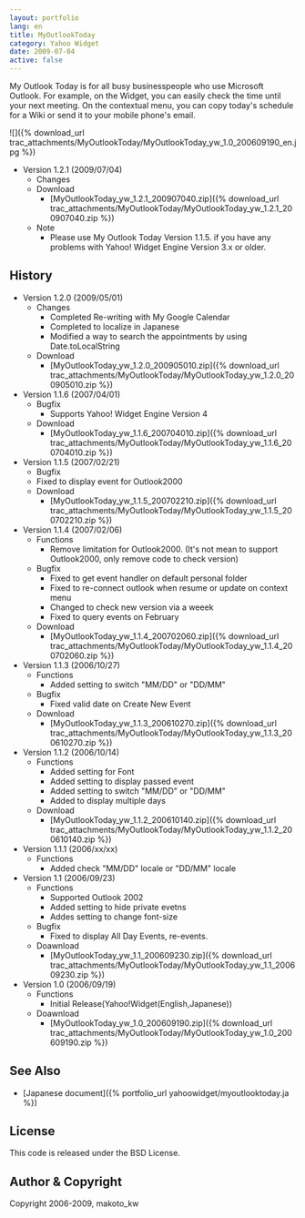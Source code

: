 ```yaml
---
layout: portfolio
lang: en
title: MyOutlookToday
category: Yahoo Widget
date: 2009-07-04
active: false
---
```

My Outlook Today is for all busy businesspeople who use Microsoft Outlook. For example, on the Widget, you can easily check the time until your next meeting. On the contextual menu, you can copy today's schedule for a Wiki or send it to your mobile phone's email.

![]({% download_url trac_attachments/MyOutlookToday/MyOutlookToday_yw_1.0_200609190_en.jpg %})

* Version 1.2.1 (2009/07/04)
  * Changes
  * Download
    * [MyOutlookToday_yw_1.2.1_200907040.zip]({% download_url trac_attachments/MyOutlookToday/MyOutlookToday_yw_1.2.1_200907040.zip %})
  * Note
    * Please use My Outlook Today Version 1.1.5. if you have any problems with Yahoo! Widget Engine Version 3.x or older.

## History

* Version 1.2.0 (2009/05/01)
  * Changes
    * Completed Re-writing with My Google Calendar
    * Completed to localize in Japanese
    * Modified a way to search the appointments by using Date.toLocalString
  * Download
    * [MyOutlookToday_yw_1.2.0_200905010.zip]({% download_url trac_attachments/MyOutlookToday/MyOutlookToday_yw_1.2.0_200905010.zip %})
* Version 1.1.6 (2007/04/01)
  * Bugfix
    * Supports Yahoo! Widget Engine Version 4
  * Download
    *  [MyOutlookToday_yw_1.1.6_200704010.zip]({% download_url trac_attachments/MyOutlookToday/MyOutlookToday_yw_1.1.6_200704010.zip %})
* Version 1.1.5 (2007/02/21)
  *  Bugfix
    * Fixed to display event for Outlook2000
  * Download
    * [MyOutlookToday_yw_1.1.5_200702210.zip]({% download_url trac_attachments/MyOutlookToday/MyOutlookToday_yw_1.1.5_200702210.zip %})
* Version 1.1.4 (2007/02/06)
  * Functions
    * Remove limitation for Outlook2000. (It's not mean to support Outlook2000, only remove code to check version)
  * Bugfix
    * Fixed to get event handler on default personal folder
    * Fixed to re-connect outlook when resume or update on context menu
    * Changed to check new version via a weeek
    * Fixed to query events on February
  * Download
    * [MyOutlookToday_yw_1.1.4_200702060.zip]({% download_url trac_attachments/MyOutlookToday/MyOutlookToday_yw_1.1.4_200702060.zip %})
* Version 1.1.3 (2006/10/27)
  * Functions
    * Added setting to switch "MM/DD" or "DD/MM"
  * Bugfix
    * Fixed valid date on Create New Event
  * Download
    * [MyOutlookToday_yw_1.1.3_200610270.zip]({% download_url trac_attachments/MyOutlookToday/MyOutlookToday_yw_1.1.3_200610270.zip %})
* Version 1.1.2 (2006/10/14)
  * Functions
    * Added setting for Font
    * Added setting to display passed event
    * Added setting to switch "MM/DD" or "DD/MM"
    * Added to display multiple days
  * Download
    * [MyOutlookToday_yw_1.1.2_200610140.zip]({% download_url trac_attachments/MyOutlookToday/MyOutlookToday_yw_1.1.2_200610140.zip %})
* Version 1.1.1 (2006/xx/xx)
  * Functions
    * Added check "MM/DD" locale or "DD/MM" locale
* Version 1.1 (2006/09/23)
  * Functions
    * Supported Outlook 2002
    * Added setting to hide private evetns
    * Addes setting to change font-size
  * Bugfix
    * Fixed to display All Day Events, re-events.
  * Doawnload
    * [MyOutlookToday_yw_1.1_200609230.zip]({% download_url trac_attachments/MyOutlookToday/MyOutlookToday_yw_1.1_200609230.zip %})
* Version 1.0 (2006/09/19)
  * Functions
    * Initial Release(Yahoo!Widget(English,Japanese))
  * Doawnload
    * [MyOutlookToday_yw_1.0_200609190.zip]({% download_url trac_attachments/MyOutlookToday/MyOutlookToday_yw_1.0_200609190.zip %})

## See Also

* [Japanese document]({% portfolio_url yahoowidget/myoutlooktoday.ja %})

## License

This code is released under the BSD License.

## Author & Copyright

Copyright 2006-2009, makoto_kw 